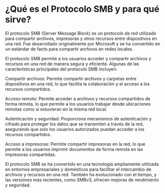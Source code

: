 # ¿Qué es el Protocolo SMB y para qué sirve?

El protocolo SMB (Server Message Block) es un protocolo de red utilizado para compartir archivos, impresoras y otros recursos entre dispositivos en una red. Fue desarrollado originalmente por Microsoft y se ha convertido en un estándar de facto para compartir archivos en redes locales.

El protocolo SMB permite a los usuarios acceder y compartir archivos y recursos en una red de manera segura y eficiente. Algunas de las características principales del protocolo SMB incluyen:

Compartir archivos: Permite compartir archivos y carpetas entre dispositivos en una red, lo que facilita la colaboración y el acceso a los recursos compartidos.

Acceso remoto: Permite acceder a archivos y recursos compartidos de forma remota, lo que permite a los usuarios trabajar desde ubicaciones remotas como si estuvieran en la misma red local.

Autenticación y seguridad: Proporciona mecanismos de autenticación y cifrado para proteger los datos que se transmiten a través de la red, asegurando que solo los usuarios autorizados puedan acceder a los recursos compartidos.

Acceso a impresoras: Permite compartir impresoras en la red, lo que permite a los usuarios imprimir documentos de forma remota en las impresoras compartidas.

El protocolo SMB se ha convertido en una tecnología ampliamente utilizada en entornos empresariales y domésticos para facilitar el intercambio de archivos y recursos en una red. También ha evolucionado con el tiempo, y las versiones más recientes, como SMBv3, ofrecen mejoras de rendimiento y seguridad.